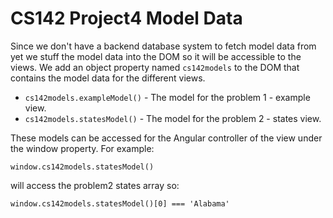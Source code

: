 # CS142 Project4 Model Data

Since we don't have a backend database system to fetch model data from yet we stuff the model
data into the DOM so it will be accessible to the views. We add an object
property named `cs142models` to the DOM that contains the model data for the different views.

- `cs142models.exampleModel()` - The model for the problem 1 - example view.
- `cs142models.statesModel()` - The model for the problem 2 - states view.

These models can be accessed for the Angular controller of the view under the window property.
For example:

    window.cs142models.statesModel()

will access the problem2 states array so:

    window.cs142models.statesModel()[0] === 'Alabama'
